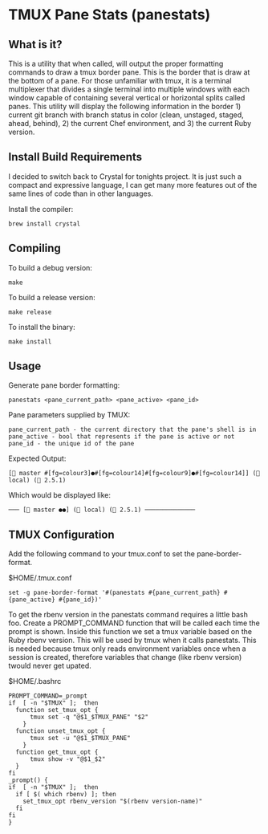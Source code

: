 # TMUX Pane Stats (panestats)

## What is it?

This is a utility that when called, will output the proper formatting commands to draw a tmux border pane. This is the border that is draw at the bottom of a pane. For those unfamiliar with tmux, it is a terminal multiplexer that divides a single terminal into multiple windows with each window capable of containing several vertical or horizontal splits called panes. This utility will display the following information in the border 1) current git branch with branch status in color (clean, unstaged, staged, ahead, behind), 2) the current Chef environment, and 3) the current Ruby version.

## Install Build Requirements

I decided to switch back to Crystal for tonights project. It is just such a compact and expressive language, I can get many more features out of the same lines of code than in other languages.

Install the compiler:

```
brew install crystal
```

## Compiling

To build a debug version:

```
make
```

To build a release version:

```
make release
```

To install the binary:
```
make install
```


## Usage

Generate pane border formatting:
```
panestats <pane_current_path> <pane_active> <pane_id>
```

Pane parameters supplied by TMUX:
```
pane_current_path - the current directory that the pane's shell is in
pane_active - bool that represents if the pane is active or not
pane_id - the unique id of the pane
```

Expected Output:

```
[ master #[fg=colour3]●#[fg=colour14]#[fg=colour9]●#[fg=colour14]] ( local) ( 2.5.1)
```

Which would be displayed like:
```
─── [ master ●●] ( local) ( 2.5.1) ──────────────
```

## TMUX Configuration

Add the following command to your tmux.conf to set the pane-border-format.

$HOME/.tmux.conf
```
set -g pane-border-format '#(panestats #{pane_current_path} #{pane_active} #{pane_id})'
```
To get the rbenv version in the panestats command requires a little bash foo. Create a PROMPT_COMMAND function that will be called each time the prompt is shown. Inside this function we set a tmux variable based on the Ruby rbenv version. This will be used by tmux when it calls panestats. This is needed because tmux only reads environment variables once when a session is created, therefore variables that change (like rbenv version) twould never get upated.

$HOME/.bashrc

```
PROMPT_COMMAND=_prompt
if  [ -n "$TMUX" ];  then
  function set_tmux_opt {
      tmux set -q "@$1_$TMUX_PANE" "$2"
    }
  function unset_tmux_opt {
      tmux set -u "@$1_$TMUX_PANE"
    }
  function get_tmux_opt {
      tmux show -v "@$1_$2"
  }
fi
_prompt() {
if  [ -n "$TMUX" ];  then
  if [ $( which rbenv) ]; then
    set_tmux_opt rbenv_version "$(rbenv version-name)"
  fi
fi
}
```
